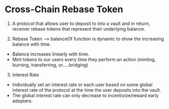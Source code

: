 # Cross-Chain Rebase Token

1. A protocol that allows user to deposit to into a vault and in return, receiver rebase tokens that represent their underlying balance.

2. Rebase Token --> balanceOf function is dynamic to show the increasing balance with time.
- Balance increases linearly with time.
- Mint tokens to our users every time they perform an action (minting, burning, transferring, or.....bridging)

3. Interest Rate
- Individually set an interest rate or each user based on some global interest rate of the protocol at the time the user deposits into the vault.
- The global interest rate can only decrease to incentivize/reward early adopters.